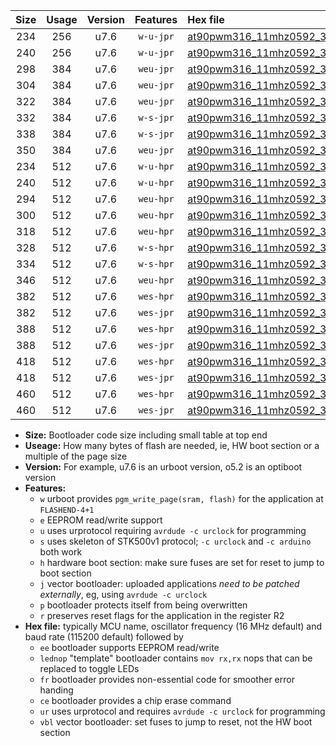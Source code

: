 |Size|Usage|Version|Features|Hex file|
|:-:|:-:|:-:|:-:|:--|
|234|256|u7.6|`w-u-jpr`|[at90pwm316_11mhz0592_38400bps_ur_vbl.hex](https://raw.githubusercontent.com/stefanrueger/urboot/main/bootloaders/at90pwm316/fcpu_11mhz0592/38400_bps/at90pwm316_11mhz0592_38400bps_ur_vbl.hex)|
|240|256|u7.6|`w-u-jpr`|[at90pwm316_11mhz0592_38400bps_lednop_ur_vbl.hex](https://raw.githubusercontent.com/stefanrueger/urboot/main/bootloaders/at90pwm316/fcpu_11mhz0592/38400_bps/at90pwm316_11mhz0592_38400bps_lednop_ur_vbl.hex)|
|298|384|u7.6|`weu-jpr`|[at90pwm316_11mhz0592_38400bps_ee_ur_vbl.hex](https://raw.githubusercontent.com/stefanrueger/urboot/main/bootloaders/at90pwm316/fcpu_11mhz0592/38400_bps/at90pwm316_11mhz0592_38400bps_ee_ur_vbl.hex)|
|304|384|u7.6|`weu-jpr`|[at90pwm316_11mhz0592_38400bps_ee_lednop_ur_vbl.hex](https://raw.githubusercontent.com/stefanrueger/urboot/main/bootloaders/at90pwm316/fcpu_11mhz0592/38400_bps/at90pwm316_11mhz0592_38400bps_ee_lednop_ur_vbl.hex)|
|322|384|u7.6|`weu-jpr`|[at90pwm316_11mhz0592_38400bps_ee_lednop_fr_ur_vbl.hex](https://raw.githubusercontent.com/stefanrueger/urboot/main/bootloaders/at90pwm316/fcpu_11mhz0592/38400_bps/at90pwm316_11mhz0592_38400bps_ee_lednop_fr_ur_vbl.hex)|
|332|384|u7.6|`w-s-jpr`|[at90pwm316_11mhz0592_38400bps_vbl.hex](https://raw.githubusercontent.com/stefanrueger/urboot/main/bootloaders/at90pwm316/fcpu_11mhz0592/38400_bps/at90pwm316_11mhz0592_38400bps_vbl.hex)|
|338|384|u7.6|`w-s-jpr`|[at90pwm316_11mhz0592_38400bps_lednop_vbl.hex](https://raw.githubusercontent.com/stefanrueger/urboot/main/bootloaders/at90pwm316/fcpu_11mhz0592/38400_bps/at90pwm316_11mhz0592_38400bps_lednop_vbl.hex)|
|350|384|u7.6|`weu-jpr`|[at90pwm316_11mhz0592_38400bps_ee_lednop_fr_ce_ur_vbl.hex](https://raw.githubusercontent.com/stefanrueger/urboot/main/bootloaders/at90pwm316/fcpu_11mhz0592/38400_bps/at90pwm316_11mhz0592_38400bps_ee_lednop_fr_ce_ur_vbl.hex)|
|234|512|u7.6|`w-u-hpr`|[at90pwm316_11mhz0592_38400bps_ur.hex](https://raw.githubusercontent.com/stefanrueger/urboot/main/bootloaders/at90pwm316/fcpu_11mhz0592/38400_bps/at90pwm316_11mhz0592_38400bps_ur.hex)|
|240|512|u7.6|`w-u-hpr`|[at90pwm316_11mhz0592_38400bps_lednop_ur.hex](https://raw.githubusercontent.com/stefanrueger/urboot/main/bootloaders/at90pwm316/fcpu_11mhz0592/38400_bps/at90pwm316_11mhz0592_38400bps_lednop_ur.hex)|
|294|512|u7.6|`weu-hpr`|[at90pwm316_11mhz0592_38400bps_ee_ur.hex](https://raw.githubusercontent.com/stefanrueger/urboot/main/bootloaders/at90pwm316/fcpu_11mhz0592/38400_bps/at90pwm316_11mhz0592_38400bps_ee_ur.hex)|
|300|512|u7.6|`weu-hpr`|[at90pwm316_11mhz0592_38400bps_ee_lednop_ur.hex](https://raw.githubusercontent.com/stefanrueger/urboot/main/bootloaders/at90pwm316/fcpu_11mhz0592/38400_bps/at90pwm316_11mhz0592_38400bps_ee_lednop_ur.hex)|
|318|512|u7.6|`weu-hpr`|[at90pwm316_11mhz0592_38400bps_ee_lednop_fr_ur.hex](https://raw.githubusercontent.com/stefanrueger/urboot/main/bootloaders/at90pwm316/fcpu_11mhz0592/38400_bps/at90pwm316_11mhz0592_38400bps_ee_lednop_fr_ur.hex)|
|328|512|u7.6|`w-s-hpr`|[at90pwm316_11mhz0592_38400bps.hex](https://raw.githubusercontent.com/stefanrueger/urboot/main/bootloaders/at90pwm316/fcpu_11mhz0592/38400_bps/at90pwm316_11mhz0592_38400bps.hex)|
|334|512|u7.6|`w-s-hpr`|[at90pwm316_11mhz0592_38400bps_lednop.hex](https://raw.githubusercontent.com/stefanrueger/urboot/main/bootloaders/at90pwm316/fcpu_11mhz0592/38400_bps/at90pwm316_11mhz0592_38400bps_lednop.hex)|
|346|512|u7.6|`weu-hpr`|[at90pwm316_11mhz0592_38400bps_ee_lednop_fr_ce_ur.hex](https://raw.githubusercontent.com/stefanrueger/urboot/main/bootloaders/at90pwm316/fcpu_11mhz0592/38400_bps/at90pwm316_11mhz0592_38400bps_ee_lednop_fr_ce_ur.hex)|
|382|512|u7.6|`wes-hpr`|[at90pwm316_11mhz0592_38400bps_ee.hex](https://raw.githubusercontent.com/stefanrueger/urboot/main/bootloaders/at90pwm316/fcpu_11mhz0592/38400_bps/at90pwm316_11mhz0592_38400bps_ee.hex)|
|382|512|u7.6|`wes-jpr`|[at90pwm316_11mhz0592_38400bps_ee_vbl.hex](https://raw.githubusercontent.com/stefanrueger/urboot/main/bootloaders/at90pwm316/fcpu_11mhz0592/38400_bps/at90pwm316_11mhz0592_38400bps_ee_vbl.hex)|
|388|512|u7.6|`wes-hpr`|[at90pwm316_11mhz0592_38400bps_ee_lednop.hex](https://raw.githubusercontent.com/stefanrueger/urboot/main/bootloaders/at90pwm316/fcpu_11mhz0592/38400_bps/at90pwm316_11mhz0592_38400bps_ee_lednop.hex)|
|388|512|u7.6|`wes-jpr`|[at90pwm316_11mhz0592_38400bps_ee_lednop_vbl.hex](https://raw.githubusercontent.com/stefanrueger/urboot/main/bootloaders/at90pwm316/fcpu_11mhz0592/38400_bps/at90pwm316_11mhz0592_38400bps_ee_lednop_vbl.hex)|
|418|512|u7.6|`wes-hpr`|[at90pwm316_11mhz0592_38400bps_ee_lednop_fr.hex](https://raw.githubusercontent.com/stefanrueger/urboot/main/bootloaders/at90pwm316/fcpu_11mhz0592/38400_bps/at90pwm316_11mhz0592_38400bps_ee_lednop_fr.hex)|
|418|512|u7.6|`wes-jpr`|[at90pwm316_11mhz0592_38400bps_ee_lednop_fr_vbl.hex](https://raw.githubusercontent.com/stefanrueger/urboot/main/bootloaders/at90pwm316/fcpu_11mhz0592/38400_bps/at90pwm316_11mhz0592_38400bps_ee_lednop_fr_vbl.hex)|
|460|512|u7.6|`wes-hpr`|[at90pwm316_11mhz0592_38400bps_ee_lednop_fr_ce.hex](https://raw.githubusercontent.com/stefanrueger/urboot/main/bootloaders/at90pwm316/fcpu_11mhz0592/38400_bps/at90pwm316_11mhz0592_38400bps_ee_lednop_fr_ce.hex)|
|460|512|u7.6|`wes-jpr`|[at90pwm316_11mhz0592_38400bps_ee_lednop_fr_ce_vbl.hex](https://raw.githubusercontent.com/stefanrueger/urboot/main/bootloaders/at90pwm316/fcpu_11mhz0592/38400_bps/at90pwm316_11mhz0592_38400bps_ee_lednop_fr_ce_vbl.hex)|

- **Size:** Bootloader code size including small table at top end
- **Useage:** How many bytes of flash are needed, ie, HW boot section or a multiple of the page size
- **Version:** For example, u7.6 is an urboot version, o5.2 is an optiboot version
- **Features:**
  + `w` urboot provides `pgm_write_page(sram, flash)` for the application at `FLASHEND-4+1`
  + `e` EEPROM read/write support
  + `u` uses urprotocol requiring `avrdude -c urclock` for programming
  + `s` uses skeleton of STK500v1 protocol; `-c urclock` and `-c arduino` both work
  + `h` hardware boot section: make sure fuses are set for reset to jump to boot section
  + `j` vector bootloader: uploaded applications *need to be patched externally*, eg, using `avrdude -c urclock`
  + `p` bootloader protects itself from being overwritten
  + `r` preserves reset flags for the application in the register R2
- **Hex file:** typically MCU name, oscillator frequency (16 MHz default) and baud rate (115200 default) followed by
  + `ee` bootloader supports EEPROM read/write
  + `lednop` "template" bootloader contains `mov rx,rx` nops that can be replaced to toggle LEDs
  + `fr` bootloader provides non-essential code for smoother error handing
  + `ce` bootloader provides a chip erase command
  + `ur` uses urprotocol and requires `avrdude -c urclock` for programming
  + `vbl` vector bootloader: set fuses to jump to reset, not the HW boot section
